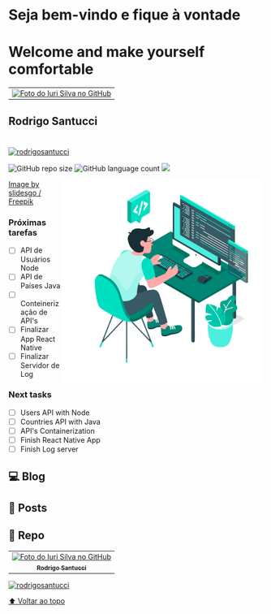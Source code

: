  # Seja bem-vindo e fique à vontade
 # Welcome and make yourself comfortable

<table>
  <tr>
    <td align="center">
      <a href="#">
        <img src="https://avatars0.githubusercontent.com/u/10327441?s=460&u=6892c4d9959c4dcb1d19c11f5e4f876b8a381434&v=4" width="100px;" alt="Foto do Iuri Silva no GitHub"/><br>
      </a>
    </td>
  </tr>
</table>

## Rodrigo Santucci


#

[![rodrigosantucci](https://github-readme-stats.vercel.app/api/top-langs/?username=rodrigosantucci&hide=html&layout=compact&theme=tokyonight)](https://github.com/rodrigosantucci/)






![GitHub repo size](https://img.shields.io/github/repo-size/rodrigosantucci/README-template?style=for-the-badge)
![GitHub language count](https://img.shields.io/github/languages/count/rodrigosantucci/README-template?style=for-the-badge)
 <a href="https://www.linkedin.com/in/rodrigosantucci" alt="Linkedin">
  <img src="https://img.shields.io/badge/-Linkedin-0e76a8?style=for-the-badge&logo=Linkedin&logoColor=white&link=https://www.linkedin.com/in/rodrigosantucci" /></a>


<img src="564654.png" min-width="400px" max-width="400px" width="400px" align="right" alt="">

<a href="http://www.freepik.com" align="right" alt="teste">Image by slidesgo / Freepik</a>

### Próximas tarefas

- [ ] API de Usuários Node 
- [ ] API de Países Java 
- [ ] Conteinerização de API's 
- [ ] Finalizar App React Native
- [ ] Finalizar Servidor de Log

### Next tasks



- [ ] Users API with Node
- [ ] Countries API with Java
- [ ] API's Containerization 
- [ ] Finish React Native App
- [ ] Finish Log server

## 💻 Blog

## 🚀 Posts

## 🚀 Repo



<table>
  <tr>
    <td align="center">
      <a href="#">
        <img src="https://avatars0.githubusercontent.com/u/10327441?s=460&u=6892c4d9959c4dcb1d19c11f5e4f876b8a381434&v=4" width="100px;" alt="Foto do Iuri Silva no GitHub"/><br>
        <sub>
          <b>Rodrigo Santucci</b>
        </sub>
      </a>
    </td>
  </tr>
</table>



[![rodrigosantucci](https://github-readme-stats.vercel.app/api/top-langs/?username=rodrigosantucci&hide=html&layout=compact&theme=tokyonight)](https://github.com/rodrigosantucci/)







[⬆ Voltar ao topo](#nome-do-projeto)<br>
